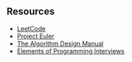 ## Resources

-   [LeetCode](https://leetcode.com)
-   [Project Euler](https://projecteuler.net)
-   [The Algorithm Design Manual](https://www.algorist.com)
-   [Elements of Programming Interviews](https://elementsofprogramminginterviews.com)
